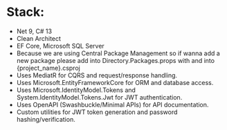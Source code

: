 # Stack:
- Net 9, C# 13
- Clean Architect
- EF Core, Microsoft SQL Server
- Because we are using Central Package Management so if wanna add a new package please add into Directory.Packages.props with <PackageVersion Include="{PackageName}" Version="{PackageVersion}" /> and into {project_name}.csproj <PackageReference Include="{PackageName}"/>
- Uses MediatR for CQRS and request/response handling.
- Uses Microsoft.EntityFrameworkCore for ORM and database access.
- Uses Microsoft.IdentityModel.Tokens and System.IdentityModel.Tokens.Jwt for JWT authentication.
- Uses OpenAPI (Swashbuckle/Minimal APIs) for API documentation.
- Custom utilities for JWT token generation and password hashing/verification.